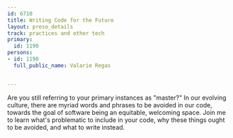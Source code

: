 ---
id: 6710
title: Writing Code for the Future
layout: preso_details
track: practices and other tech
primary:
  id: 1190
persons:
- id: 1190
  full_public_name: Valarie Regas

---
Are you still referring to your primary instances as "master?" In our evolving culture, there are myriad words and phrases to be avoided in our code, towards the goal of software being an equitable, welcoming space. Join me to learn what's problematic to include in your code, why these things ought to be avoided, and what to write instead. 